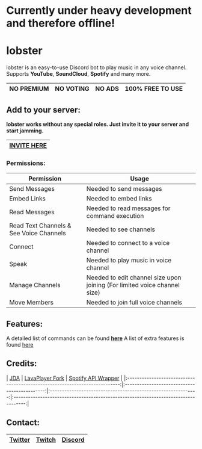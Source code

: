 # Currently under heavy development and therefore offline!

# lobster

lobster is an easy-to-use Discord bot to play music in any voice channel.\
Supports **YouTube**, **SoundCloud**, **Spotify** and many more.

| NO PREMIUM | NO VOTING | NO ADS | 100% FREE TO USE |
|------------|-----------|--------|------------------|

## Add to your server:

**lobster works without any special roles. Just invite it to your server and start jamming.**

| [INVITE HERE](https://discord.com/oauth2/authorize?client_id=891760327522394183&scope=bot&permissions=20007952) |
|:---------------------------------------------------------------------------------------------------------------:|

### Permissions:

| Permission                              | Usage                                                                     |
|-----------------------------------------|---------------------------------------------------------------------------|
| Send Messages                           | Needed to send messages                                                   |
| Embed Links                             | Needed to embed links                                                     |
| Read Messages                           | Needed to read messages for command execution                             |
| Read Text Channels & See Voice Channels | Needed to see channels                                                    |
| Connect                                 | Needed to connect to a voice channel                                      |
| Speak                                   | Needed to play music in voice channel                                     |
| Manage Channels                         | Needed to edit channel size upon joining (For limited voice channel size) |
| Move Members                            | Needed to join full voice channels                                        |

## Features:

A detailed list of commands can be found **[here](https://github.com/lundylizard/lobster/blob/master/docs/COMMANDS.md)**
A list of extra features is found [here](https://github.com/lundylizard/lobster/blob/master/docs/FUNCTIONS.md)

## Credits:

| [JDA](https://github.com/DV8FromTheWorld/JDA) | [LavaPlayer Fork](https://github.com/walkyst/lavaplayer-fork) | [Spotify API Wrapper](https://github.com/spotify-web-api-java/spotify-web-api-java) |
|:---------------------------------------------------------------------------:|:---------------------------------------------:|:-------------------------------------------------------------:|:-----------------------------------------------------------------------------------:|

## Contact:

| [Twitter](https://twitter.com/lundylizard) | [Twitch](https://twitch.tv/iundylizard) | [Discord](https://discord.gg/Hk5YP5AWhW) |
|:------------------------------------------:|:---------------------------------------:|:----------------------------------------:|
